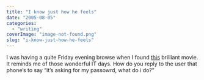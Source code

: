 ```yaml
---
title: "I know just how he feels"
date: "2005-08-05"
categories: 
  - "writing"
coverImage: "image-not-found.png"
slug: "i-know-just-how-he-feels"
---
```


I was having a quite Friday evening browse when I found [this](http://www.weakendproductions.co.uk/movs/jebsjobs.html) brilliant movie. It reminds me of those wonderful IT days. How do you reply to the user that phone’s to say “it’s asking for my passowrd, what do i do?”
